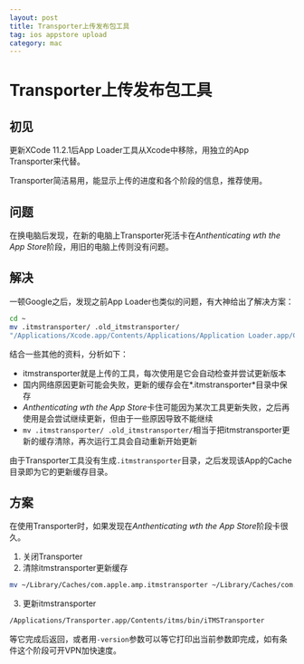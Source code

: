 ```yaml
---
layout: post
title: Transporter上传发布包工具
tag: ios appstore upload
category: mac
---
```

# Transporter上传发布包工具
## 初见
更新XCode 11.2.1后App Loader工具从Xcode中移除，用独立的App Transporter来代替。

Transporter简洁易用，能显示上传的进度和各个阶段的信息，推荐使用。

## 问题
在换电脑后发现，在新的电脑上Transporter死活卡在*Anthenticating wth the App Store*阶段，用旧的电脑上传则没有问题。

## 解决
一顿Google之后，发现之前App Loader也类似的问题，有大神给出了解决方案：
```bash
cd ~
mv .itmstransporter/ .old_itmstransporter/
"/Applications/Xcode.app/Contents/Applications/Application Loader.app/Contents/itms/bin/itmstransporter"
```

结合一些其他的资料，分析如下：
- itmstransporter就是上传的工具，每次使用是它会自动检查并尝试更新版本
- 国内网络原因更新可能会失败，更新的缓存会在*.itmstransporter*目录中保存
- *Anthenticating wth the App Store*卡住可能因为某次工具更新失败，之后再使用是会尝试继续更新，但由于一些原因导致不能继续
- `mv .itmstransporter/ .old_itmstransporter/`相当于把itmstransporter更新的缓存清除，再次运行工具会自动重新开始更新

由于Transporter工具没有生成`.itmstransporter`目录，之后发现该App的Cache目录即为它的更新缓存目录。

## 方案
在使用Transporter时，如果发现在*Anthenticating wth the App Store*阶段卡很久。
1. 关闭Transporter
2. 清除itmstransporter更新缓存
```bash
mv ~/Library/Caches/com.apple.amp.itmstransporter ~/Library/Caches/com.apple.amp.itmstransporter_
```
3. 更新itmstransporter
```bash
/Applications/Transporter.app/Contents/itms/bin/iTMSTransporter
```
等它完成后返回，或者用`-version`参数可以等它打印出当前参数即完成，如有条件这个阶段可开VPN加快速度。
